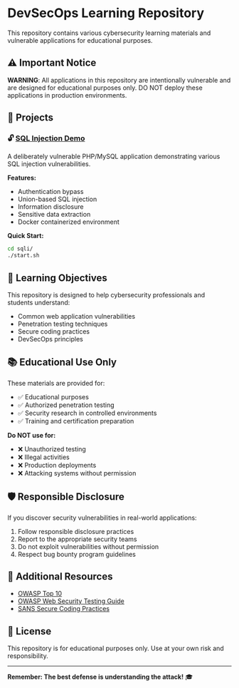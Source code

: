 # DevSecOps Learning Repository

This repository contains various cybersecurity learning materials and vulnerable applications for educational purposes.

## ⚠️ Important Notice

**WARNING**: All applications in this repository are intentionally vulnerable and are designed for educational purposes only. DO NOT deploy these applications in production environments.

## 📁 Projects

### 🔓 [SQL Injection Demo](./sqli/)
A deliberately vulnerable PHP/MySQL application demonstrating various SQL injection vulnerabilities.

**Features:**
- Authentication bypass
- Union-based SQL injection
- Information disclosure
- Sensitive data extraction
- Docker containerized environment

**Quick Start:**
```bash
cd sqli/
./start.sh
```

## 🎯 Learning Objectives

This repository is designed to help cybersecurity professionals and students understand:
- Common web application vulnerabilities
- Penetration testing techniques
- Secure coding practices
- DevSecOps principles

## 📚 Educational Use Only

These materials are provided for:
- ✅ Educational purposes
- ✅ Authorized penetration testing
- ✅ Security research in controlled environments
- ✅ Training and certification preparation

**Do NOT use for:**
- ❌ Unauthorized testing
- ❌ Illegal activities
- ❌ Production deployments
- ❌ Attacking systems without permission

## 🛡️ Responsible Disclosure

If you discover security vulnerabilities in real-world applications:
1. Follow responsible disclosure practices
2. Report to the appropriate security teams
3. Do not exploit vulnerabilities without permission
4. Respect bug bounty program guidelines

## 📖 Additional Resources

- [OWASP Top 10](https://owasp.org/Top10/)
- [OWASP Web Security Testing Guide](https://owasp.org/www-project-web-security-testing-guide/)
- [SANS Secure Coding Practices](https://www.sans.org/white-papers/2172/)

## 📄 License

This repository is for educational purposes only. Use at your own risk and responsibility.

---

**Remember: The best defense is understanding the attack!** 🎓
